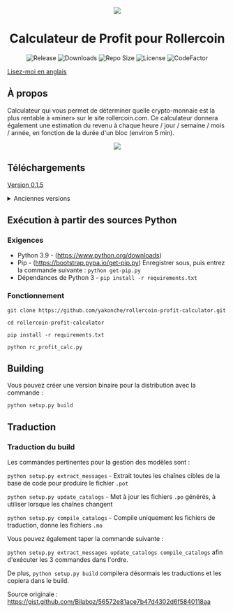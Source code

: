 <p align="center"><img src="https://i.imgur.com/UnThSPW.png"/></p>

<h1 align="center">Calculateur de Profit pour Rollercoin</h1>

<p align="center">
  <img alt="Release" src="https://img.shields.io/github/v/release/yakonche/rollercoin-profit-calculator?style=flat-square&color=00b16a">
  <img alt="Downloads" src="https://img.shields.io/github/downloads/yakonche/rollercoin-profit-calculator/total?style=flat-square&color=0055A4">
  <img alt="Repo Size" src="https://img.shields.io/github/repo-size/yakonche/rollercoin-profit-calculator?style=flat-square&color=FFFFFF">
  <img alt="License" src="https://img.shields.io/github/license/yakonche/rollercoin-profit-calculator?style=flat-square&color=EF4135">
  <img alt="CodeFactor" src="https://www.codefactor.io/repository/github/yakonche/rollercoin-profit-calculator/badge?style=flat-square"/>
</p>

[Lisez-moi en anglais](https://github.com/Yakonche/rollercoin-profit-calculator/blob/master/README.md)

À propos
--------

Calculateur qui vous permet de déterminer quelle crypto-monnaie est la plus rentable à «miner» sur le site rollercoin.com.
Ce calculateur donnera également une estimation du revenu à chaque heure / jour / semaine / mois / année, en fonction de la durée d'un bloc (environ 5 min).

<p align="center"><img src="https://user-images.githubusercontent.com/60564904/111250612-ec2cfc00-860d-11eb-98f3-bc8beb837055.png"/></p>

Téléchargements
---------------

[Version 0.1.5](https://github.com/Yakonche/rollercoin-profit-calculator/releases/tag/0.1.5)

<details>
<summary>Anciennes versions</summary>

* [Version 0.1.2](https://github.com/Yakonche/rollercoin-profit-calculator/releases/tag/0.1.2)
* [Version 0.1.0](https://github.com/Yakonche/rollercoin-profit-calculator/releases/tag/0.1.0)
* [Version 0.0.5](https://github.com/Yakonche/rollercoin-profit-calculator/releases/tag/0.0.5)
</details>

Exécution à partir des sources Python
-------------------------------------

### Exigences

* Python 3.9 - (https://www.python.org/downloads)
* Pip - (https://bootstrap.pypa.io/get-pip.py) Enregistrer sous, puis entrez la commande suivante : `python get-pip.py`
* Dépendances de Python 3 - `pip install -r requirements.txt`

### Fonctionnement

`git clone https://github.com/yakonche/rollercoin-profit-calculator.git`

`cd rollercoin-profit-calculator`

`pip install -r requirements.txt`

`python rc_profit_calc.py`

Building
--------

Vous pouvez créer une version binaire pour la distribution avec la commande :

`python setup.py build`

Traduction
----------

### Traduction du build

Les commandes pertinentes pour la gestion des modèles sont :

`python setup.py extract_messages` - Extrait toutes les chaînes cibles de la base de code pour produire le fichier `.pot`

`python setup.py update_catalogs` - Met à jour les fichiers `.po` générés, à utiliser lorsque les chaînes changent

`python setup.py compile_catalogs` - Compile uniquement les fichiers de traduction, donne les fichiers `.mo`

Vous pouvez également taper la commande suivante :

`python setup.py extract_messages update_catalogs compile_catalogs` afin d'exécuter les 3 commandes dans l'ordre.

De plus, `python setup.py build` compilera désormais les traductions et les copiera dans le build.



Source originale : https://gist.github.com/Bilaboz/56572e81ace7b47d4302d6f5840118aa
